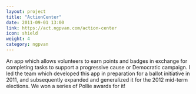 ```yaml
---
layout: project
title: "ActionCenter"
date: 2011-09-01 13:00
link: https://act.ngpvan.com/action-center
icon: shield
weight: 4
category: ngpvan
---
```


An app which allows volunteers to earn points and badges in exchange for completing tasks to support a progressive cause or Democratic campaign. I led the team which developed this app in preparation for a ballot initiative in 2011, and subsequently expanded and generalized it for the 2012 mid-term elections. We won a series of Pollie awards for it!